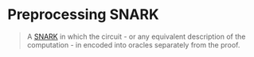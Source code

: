 # Preprocessing SNARK
> A [SNARK](def:snark) in which the circuit - or any equivalent description of the computation - in encoded into oracles separately from the proof.